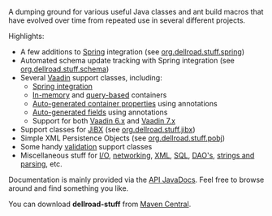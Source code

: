 A dumping ground for various useful Java classes and ant build macros that have evolved over time from repeated use in several different projects.

Highlights:
  * A few additions to [Spring](http://www.springframework.org/) integration (see [org.dellroad.stuff.spring](http://dellroad-stuff.googlecode.com/svn/trunk/publish/reports/javadoc/index.html?org/dellroad/stuff/spring/package-summary.html))
  * Automated schema update tracking with Spring integration (see [org.dellroad.stuff.schema](http://dellroad-stuff.googlecode.com/svn/trunk/publish/reports/javadoc/index.html?org/dellroad/stuff/schema/package-summary.html))
  * Several [Vaadin](http://vaadin.com) support classes, including:
    * [Spring integration](http://dellroad-stuff.googlecode.com/svn/trunk/publish/reports/javadoc/index.html?org/dellroad/stuff/vaadin7/SpringVaadinServlet.html)
    * [In-memory](http://dellroad-stuff.googlecode.com/svn/trunk/publish/reports/javadoc/index.html?org/dellroad/stuff/vaadin7/AbstractSimpleContainer.html) and [query-based](http://dellroad-stuff.googlecode.com/svn/trunk/publish/reports/javadoc/index.html?org/dellroad/stuff/vaadin7/AbstractQueryContainer.html) containers
    * [Auto-generated container properties](http://dellroad-stuff.googlecode.com/svn/trunk/publish/reports/javadoc/index.html?org/dellroad/stuff/vaadin7/ProvidesProperty.html) using annotations
    * [Auto-generated fields](http://dellroad-stuff.googlecode.com/svn/trunk/publish/reports/javadoc/index.html?org/dellroad/stuff/vaadin7/FieldBuilder.html) using annotations
    * Support for both [Vaadin 6.x](http://dellroad-stuff.googlecode.com/svn/trunk/publish/reports/javadoc/index.html?org/dellroad/stuff/vaadin/package-summary.html) and [Vaadin 7.x](http://dellroad-stuff.googlecode.com/svn/trunk/publish/reports/javadoc/index.html?org/dellroad/stuff/vaadin7/package-summary.html)
  * Support classes for [JiBX](http://jibx.sourceforge.net/) (see [org.dellroad.stuff.jibx](http://dellroad-stuff.googlecode.com/svn/trunk/publish/reports/javadoc/index.html?org/dellroad/stuff/jibx/package-summary.html))
  * Simple XML Persistence Objects (see [org.dellroad.stuff.pobj](http://dellroad-stuff.googlecode.com/svn/trunk/publish/reports/javadoc/index.html?org/dellroad/stuff/pobj/package-summary.html))
  * Some handy [validation](http://dellroad-stuff.googlecode.com/svn/trunk/publish/reports/javadoc/index.html?org/dellroad/stuff/validation/package-summary.html) support classes
  * Miscellaneous stuff for [I/O](http://dellroad-stuff.googlecode.com/svn/trunk/publish/reports/javadoc/index.html?org/dellroad/stuff/io/package-summary.html), [networking](http://dellroad-stuff.googlecode.com/svn/trunk/publish/reports/javadoc/index.html?org/dellroad/stuff/net/package-summary.html), [XML](http://dellroad-stuff.googlecode.com/svn/trunk/publish/reports/javadoc/index.html?org/dellroad/stuff/xml/package-summary.html), [SQL](http://dellroad-stuff.googlecode.com/svn/trunk/publish/reports/javadoc/index.html?org/dellroad/stuff/sql/package-summary.html), [DAO's](http://dellroad-stuff.googlecode.com/svn/trunk/publish/reports/javadoc/index.html?org/dellroad/stuff/dao/package-summary.html), [strings and parsing](http://dellroad-stuff.googlecode.com/svn/trunk/publish/reports/javadoc/index.html?org/dellroad/stuff/string/package-summary.html), etc.

Documentation is mainly provided via the [API JavaDocs](http://dellroad-stuff.googlecode.com/svn/trunk/publish/reports/javadoc/index.html). Feel free to browse around and find something you like.

You can download **dellroad-stuff** from [Maven Central](http://search.maven.org/#search|ga|1|dellroad-stuff).